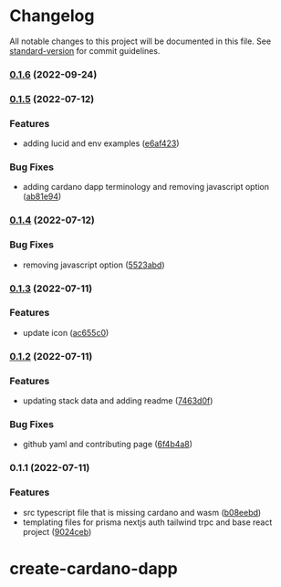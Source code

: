 # Changelog

All notable changes to this project will be documented in this file. See [standard-version](https://github.com/conventional-changelog/standard-version) for commit guidelines.

### [0.1.6](https://github.com/CardanoGoat-io/create-cardano-dapp/compare/v0.1.5...v0.1.6) (2022-09-24)

### [0.1.5](https://github.com/CardanoGoat-io/create-cardano-dapp/compare/v0.1.4...v0.1.5) (2022-07-12)

### Features

- adding lucid and env examples ([e6af423](https://github.com/CardanoGoat-io/create-cardano-dapp/commit/e6af4233d5d532eea934259a2ae2122e571db23b))

### Bug Fixes

- adding cardano dapp terminology and removing javascript option ([ab81e94](https://github.com/CardanoGoat-io/create-cardano-dapp/commit/ab81e949e56d47c1829e63a13b4e3c6bde966210))

### [0.1.4](https://github.com/CardanoGoat-io/create-cardano-dapp/compare/v0.1.3...v0.1.4) (2022-07-12)

### Bug Fixes

- removing javascript option ([5523abd](https://github.com/CardanoGoat-io/create-cardano-dapp/commit/5523abdcdf820817a84092f95440d4faa8806a3e))

### [0.1.3](https://github.com/CardanoGoat-io/create-cardano-dapp/compare/v0.1.2...v0.1.3) (2022-07-11)

### Features

- update icon ([ac655c0](https://github.com/CardanoGoat-io/create-cardano-dapp/commit/ac655c09bf53046484b774ee5f5c471e4dddf551))

### [0.1.2](https://github.com/CardanoGoat-io/create-cardano-dapp/compare/v0.1.1...v0.1.2) (2022-07-11)

### Features

- updating stack data and adding readme ([7463d0f](https://github.com/CardanoGoat-io/create-cardano-dapp/commit/7463d0fde68ab750fe737e6e4f1ade6186e2f669))

### Bug Fixes

- github yaml and contributing page ([6f4b4a8](https://github.com/CardanoGoat-io/create-cardano-dapp/commit/6f4b4a8e6956b575107764140fde96b1bbb6a14f))

### 0.1.1 (2022-07-11)

### Features

- src typescript file that is missing cardano and wasm ([b08eebd](https://github.com/CardanoGoat-io/create-cardano-dapp/commit/b08eebded217362f377ed20b476ad05469463ad2))
- templating files for prisma nextjs auth tailwind trpc and base react project ([9024ceb](https://github.com/CardanoGoat-io/create-cardano-dapp/commit/9024ceb12920a13f972f5f10b7e384e1e069befa))

# create-cardano-dapp
